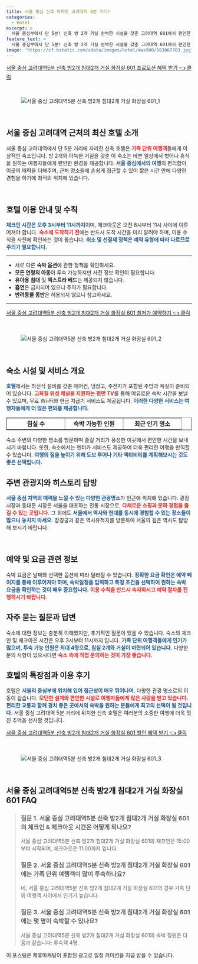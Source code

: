 ```yaml
---
title: 서울 중심 신축 아파트 고려대역 5분 거리!
categories:
  - Hotel
excerpt: >
  서울 중심부에서 단 5분! 신축 방 2개 거실 완벽한 시설을 갖춘 고려대역 601에서 편안한 휴식을 누려보세요. 가족 단위 고객에게 최적 서울의 다양한 명소와 가까워 여행의 즐거움을 더합니다!
feature_text: >
  서울 중심부에서 단 5분! 신축 방 2개 거실 완벽한 시설을 갖춘 고려대역 601에서 편안한 휴식을 누려보세요. 가족 단위 고객에게 최적 서울의 다양한 명소와 가까워 여행의 즐거움을 더합니다!
image: 'https://cf.bstatic.com/xdata/images/hotel/max500/583067703.jpg?k=3129f54fe0be2c44d8abaf0eff7112a6bafc232116612ecd8ca2d71193a260f0&o=&hp=1'
---
```


<p><a class="modoo-button" href="https://tinyurl.com/22hgg34a" rel="nofollow noopener">서울 중심 고려대역5분 신축 방2개 침대2개 거실 화장실 601 프로모션 혜택 받기 👈 클릭</a></p><br/>
<figure class="image"><img alt="서울 중심 고려대역5분 신축 방2개 침대2개 거실 화장실 601_1" src="https://cf.bstatic.com/xdata/images/hotel/max1024x768/583079841.jpg?k=8cf7fd9d1fb5653b80045bb77b1d3f98f471d1381b75b604d389444f1e7c0258&amp;o=&amp;hp=1"/></figure><br/>
<h2 data-ke-size="size26" id="고려대역_근처의_최신_호텔">서울 중심 고려대역 근처의 최신 호텔 소개</h2>
<p data-ke-size="size16">서울 중심 고려대역에서 단 5분 거리에 자리한 신축 호텔은 <b><span style="color: #ee2323;">가족 단위 여행객</span></b>들에게 이상적인 숙소입니다. 방 2개와 아늑한 거실을 갖춘 이 숙소는 바쁜 일상에서 벗어나 휴식을 원하는 여행자들에게 편안한 환경을 제공합니다. <b><span style="color: #1a5490;">서울 중심에서의 여행</span></b>의 편리함이 이곳의 매력을 더해주며, 근처 명소들에 손쉽게 접근할 수 있어 짧은 시간 안에 다양한 경험을 하기에 최적의 위치에 있습니다.</p>
<p data-ke-size="size16"> </p>
<h2 data-ke-size="size23" id="호텔_이용_수칙과_안내">호텔 이용 안내 및 수칙</h2>
<p data-ke-size="size16"><b><span style="color: #1a5490;">체크인 시간은 오후 3시부터 11시까지</span></b>이며, 체크아웃은 오전 8시부터 11시 사이에 이루어져야 합니다. <b><span style="color: #ee2323;">숙소에 도착하기 전</span></b>에는 반드시 도착 시간을 미리 알려야 하며, 이용 수칙을 사전에 확인하는 것이 좋습니다. <b><span style="color: #1a5490;">취소 및 선결제 정책은 예약 유형에 따라 다르므로 주의가 필요합니다.</span></b></p>
<hr contenteditable="false" data-ke-style="style5" data-ke-type="horizontalRule"/>
<ul data-ke-list-type="disc" style="list-style-type: disc;">
<li>서로 다른 <b>숙박 옵션</b>에 관한 정책을 확인하세요.</li>
<li><b>모든 연령의 아동</b>이 투숙 가능하지만 사전 정보 확인이 필요합니다.</li>
<li><b>유아용 침대</b> 및 <b>엑스트라 베드</b>는 제공되지 않습니다.</li>
<li><b>흡연</b>은 금지되어 있으니 주의가 필요합니다.</li>
<li><b>반려동물 동반</b>은 허용되지 않으니 참고하세요.</li>
</ul>
<hr contenteditable="false" data-ke-style="style5" data-ke-type="horizontalRule"/>
<p><a class="modoo-button" href="https://tinyurl.com/22hgg34a" rel="nofollow noopener">서울 중심 고려대역5분 신축 방2개 침대2개 거실 화장실 601 최저가 예약하기 👈 클릭</a></p><br/>
<figure class="image"><img alt="서울 중심 고려대역5분 신축 방2개 침대2개 거실 화장실 601_2" src="https://cf.bstatic.com/xdata/images/hotel/max500/583067703.jpg?k=3129f54fe0be2c44d8abaf0eff7112a6bafc232116612ecd8ca2d71193a260f0&amp;o=&amp;hp=1"/></figure><br/>
<h2 data-ke-size="size23" id="호텔의_시설_및_서비스">숙소 시설 및 서비스 개요</h2>
<p data-ke-size="size16"><b><span style="color: #1a5490;">호텔</span></b>에서는 최신식 설비를 갖춘 에어컨, 냉장고, 주전자가 포함된 주방과 욕실이 준비되어 있습니다. <b><span style="color: #ee2323;">고화질 위성 채널을 지원하는 평면 TV</span></b>를 통해 여유로운 숙박 시간을 보낼 수 있으며, 무료 Wi-Fi와 현금 지급기 서비스도 제공됩니다. <b><span style="color: #1a5490;">이러한 다양한 서비스는 여행자들에게 더 많은 편의를 제공합니다.</span></b></p>
<table border="1" data-ke-align="alignLeft" data-ke-style="style16" style="border-collapse: collapse; width: 100%; height: 34px;">
<tbody>
<tr style="height: 17px;">
<td style="width: 33.3333%; text-align: center;"><b>침실 수</b></td>
<td style="width: 33.3333%; text-align: center;"><b>숙박 가능한 인원</b></td>
<td style="width: 33.3333%; text-align: center;"><b>최근 인기 명소</b></td>
</tr>
<tr style="height: 17px;">
<td style="width: 33.3333%; text-align: center;">2개</td>
<td style="width: 33.3333%; text-align: center;">최대 4명</td>
<td style="width: 33.3333%; text-align: center;">광장시장, 동대문시장</td>
</tr>
</tbody>
</table>
<p data-ke-size="size16">숙소 주변의 다양한 명소를 방문하며 즐길 거리가 풍성한 이곳에서 편안한 시간을 보내시기 바랍니다. 또한, 숙소에서는 렌터카 서비스도 제공하여 더욱 편리한 여행을 만끽할 수 있습니다. <b><span style="color: #1a5490;">여행의 질을 높이기 위해 도보 투어나 기타 액티비티를 계획해보시는 것도 좋은 선택입니다.</span></b></p>
<h2 data-ke-size="size23" id="서울의_관광지와_역사">주변 관광지와 히스토리 탐방</h2>
<p data-ke-size="size16"><b><span style="color: #1a5490;">서울 중심 지역의 매력을 느낄 수 있는 다양한 관광명소</span></b>가 인근에 위치해 있습니다. 광장시장과 동대문 시장은 서울을 대표하는 전통 시장으로, <b><span style="color: #ee2323;">다채로운 쇼핑과 문화 경험을 즐길 수 있는 곳입니다.</span></b> 그 외에도 <b><span style="color: #1a5490;">서울에서 역사와 현대를 동시에 경험할 수 있는 장소들이 많으니 놓치지 마세요.</span></b> 창경궁과 같은 역사유적지를 방문하여 서울의 깊은 역사도 탐방해 보시기 바랍니다.</p>
<p data-ke-size="size16"> </p>
<h2 data-ke-size="size26" id="예약_및_요금_정보">예약 및 요금 관련 정보</h2>
<p data-ke-size="size16">숙박 요금은 날짜와 선택한 옵션에 따라 달라질 수 있습니다. <b><span style="color: #1a5490;">정확한 요금 확인은 예약 페이지를 통해 이루어져야 하며, 숙박일정을 입력하고 특정 조건을 선택하여 원하는 숙박 요금을 확인하는 것이 매우 중요합니다.</span></b> <b><span style="color: #ee2323;">이용 수칙을 반드시 숙지하시고 예약 절차를 진행하시기 바랍니다.</span></b></p>
<h2 data-ke-size="size23" id="숙소에_대한_자주_묻는_질문">자주 묻는 질문과 답변</h2>
<p data-ke-size="size16">숙소에 대한 정보는 충분히 이해했지만, 추가적인 질문이 있을 수 있습니다. 숙소의 체크인 및 체크아웃 시간은 오후 3시부터 11시까지 입니다. <b><span style="color: #1a5490;">가족 단위 여행객들에게 인기가 많으며, 투숙 가능 인원은 최대 4명으로, 침실 2개와 거실이 마련되어 있습니다.</span></b> 다양한 문의 사항이 있으시다면 <b><span style="color: #ee2323;">숙소 측에 직접 문의하는 것이 가장 좋습니다.</span></b></p>
<h2 data-ke-size="size26" id="호텔의_특장점_및_후기">호텔의 특장점과 이용 후기</h2>
<p data-ke-size="size16">호텔은 <b><span style="color: #1a5490;">서울의 중심부에 위치해 있어 접근성이 매우 뛰어나며</span></b>, 다양한 관광 명소로의 이동이 쉽습니다. <b><span style="color: #ee2323;">모던한 설계와 편안한 시설로 여행자들에게 많은 사랑을 받고 있습니다.</span></b> <b><span style="color: #1a5490;">편리한 교통과 함께 경치 좋은 곳에서의 숙박을 원하는 분들에게 최고의 선택이 될 것입니다.</span></b> 서울 중심 고려대역 5분 거리에 위치한 신축 호텔은 여러분의 소중한 여행에 더욱 멋진 추억을 선사할 것입니다.</p>
<p><a class="modoo-button" href="https://tinyurl.com/22hgg34a" rel="nofollow noopener">서울 중심 고려대역5분 신축 방2개 침대2개 거실 화장실 601 할인 혜택 받기 👈 클릭</a></p><br>

<figure class="image"><img src="https://cf.bstatic.com/xdata/images/hotel/max500/583067672.jpg?k=ff80d87c0cb68d3ba5df072673b4d0fd953fc9b80d2d8d8665c9b0dd34e60eb5&o=&hp=1" alt="서울 중심 고려대역5분 신축 방2개 침대2개 거실 화장실 601_3"></figure><br>
<h2 id="서울 중심 고려대역5분 신축 방2개 침대2개 거실 화장실 601_FAQ">서울 중심 고려대역5분 신축 방2개 침대2개 거실 화장실 601 FAQ</h2>
<div itemscope="" itemtype="https://schema.org/FAQPage"> 
<blockquote> 
<div itemscope="" itemprop="mainEntity" itemtype="https://schema.org/Question"> 
<h3 id="질문_1" itemprop="name">질문 1. 서울 중심 고려대역5분 신축 방2개 침대2개 거실 화장실 601의 체크인 & 체크아웃 시간은 어떻게 되나요?</h3> 
<div itemscope="" itemprop="acceptedAnswer" itemtype="https://schema.org/Answer"> 
<span itemprop="text"> 
<p>서울 중심 고려대역5분 신축 방2개 침대2개 거실 화장실 601의 체크인은 15:00부터 시작되며, 체크아웃은 11:00까지 입니다.</p> 
</span> 
</div> 
</div> 
<div itemscope="" itemprop="mainEntity" itemtype="https://schema.org/Question"> 
<h3 id="질문_2" itemprop="name">질문 2. 서울 중심 고려대역5분 신축 방2개 침대2개 거실 화장실 601에는 가족 단위 여행객이 많이 투숙하나요?</h3> 
<div itemscope="" itemprop="acceptedAnswer" itemtype="https://schema.org/Answer"> 
<span itemprop="text"> 
<p>네, 서울 중심 고려대역5분 신축 방2개 침대2개 거실 화장실 601의 경우 가족 단위 여행객 사이에서 인기가 높습니다.</p> 
</span> 
</div> 
</div> 
<div itemscope="" itemprop="mainEntity" itemtype="https://schema.org/Question"> 
<h3 id="질문_3" itemprop="name">질문 3. 서울 중심 고려대역5분 신축 방2개 침대2개 거실 화장실 601에는 몇 명이 숙박할 수 있나요?</h3> 
<div itemscope="" itemprop="acceptedAnswer" itemtype="https://schema.org/Answer"> 
<span itemprop="text"> 
<p>서울 중심 고려대역5분 신축 방2개 침대2개 거실 화장실 601의 숙박 정원은 다음과 같습니다: 투숙객 4명.</p> 
</span> 
</div> 
</div> 
</blockquote> 
</div><p>이 포스팅은 제휴마케팅이 포함된 광고로 일정 커미션을 지급 받을 수 있습니다.</p>

